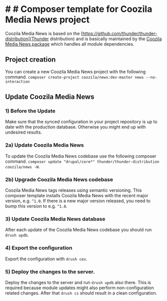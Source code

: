 # # # Composer template for Coozila Media News project

Coozila Media News is based on the
[https://github.com/thunder/thunder-distribution](Thunder distribution) and is
basically maintained by the
[Coozila Media News package](https://github.com//coozila/news)
which handles all module dependencies.

## Project creation

You can create a new Coozila Media News project with the following command.
`composer create-project coozila/news:dev-master news --no-interaction`

## Update Coozila Media News

### 1) Before the Update
Make sure that the synced configuration in your project repository is up to
date with the production database. Otherwise you might end up with undesired
results.

### 2a) Update Coozila Media News
To update the Coozila Media News codebase use the following composer command.
`composer update "drupal/core*" thunder/thunder-distribution coozila/news -W`.

### 2b) Upgrade Coozila Media News codebase
Coozila Media News tags releases using semantic versioning. This composer template
installs Coozila Media News with the recent major version, e.g. `^1.0`.
If there is a new major version released, you need to bump this version to e.g.
`^1.0`.

### 3) Update Coozila Media News database
After each update of the Coozila Media News codebase you should run `drush updb`.

### 4) Export the configuration
Export the configuration with `drush cex`.

### 5) Deploy the changes to the server.
Deploy the changes to the server and run `drush updb` also there. This is
required because module updates might also perform non-configuration related
changes. After that `drush cs` should result in a clean configuration.
